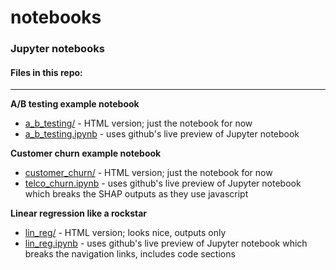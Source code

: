 # notebooks

### Jupyter notebooks

#### Files in this repo:

- - - -

**A/B testing example notebook**
* [a_b_testing/](https://algrt-hm.github.io/notebooks/a_b_testing/) - HTML version; just the notebook for now
* [a_b_testing.ipynb](a_b_testing/a_b_testing.ipynb) - uses github's live preview of Jupyter notebook

**Customer churn example notebook**
* [customer_churn/](https://algrt-hm.github.io/notebooks/customer_churn/) - HTML version; just the notebook for now
* [telco_churn.ipynb](customer_churn/telco_churn.ipynb) - uses github's live preview of Jupyter notebook which breaks the SHAP outputs as they use javascript

**Linear regression like a rockstar**
* [lin_reg/](https://algrt-hm.github.io/notebooks/lin_reg/) - HTML version; looks nice, outputs only
* [lin_reg.ipynb](lin_reg/lin_reg.ipynb) - uses github's live preview of Jupyter notebook which breaks the navigation links, includes code sections
